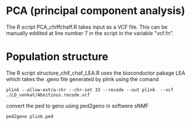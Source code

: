 # PCA (principal component analysis)
The R script PCA_chiffchaff.R takes input as a VCF file. This can be manually eddited at line number 7 in the script in the variable "vcf.fn". 
# Population structure
The R script structure_chif_chaf_LEA.R uses the bioconductor pakage LEA which takes the .geno file generated by plink using the comand 
```
plink --allow-extra-chr --chr-set 33 --recode --out plink  --vcf ./LD_venkat/Abeitinus.recode.vcf 
```
convert the ped to geno using ped2geno in softwere sNMF 
```
ped2geno plink.ped 
```
